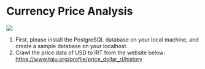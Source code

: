 # Currency Price Analysis

<img src="https://img.freepik.com/free-vector/cryptocurrency-mining-software-artificial-intelligence-e-business-crypto-trading-bot-automated-ai-tradings-best-bitcoin-trading-bot-concept_335657-74.jpg?w=2000">

1. First, please install the PostgreSQL database on your local machine, and create a
sample database on your localhost.
2. Crawl the price data of USD to IRT from the website below:
https://www.tgju.org/profile/price_dollar_rl/history
